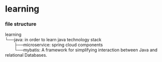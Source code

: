 # learning
### file structure
learning  
└──java: in order to learn java technology stack    
&thinsp;&emsp;&emsp;├──microservice: spring cloud components    
&thinsp;&emsp;&emsp;└──mybatis: A framework for simplifying interaction between Java and relational Databases.   